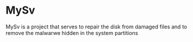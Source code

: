 # MySv
 MySv is a project that serves to repair the disk from damaged files and to remove the malwarwe hidden in the system partitions
